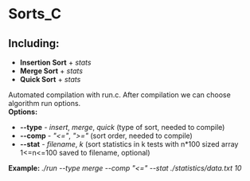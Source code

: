 # **Sorts_C**
## **Including:**
* **Insertion Sort** + _stats_
* **Merge Sort** + _stats_
* **Quick Sort** + _stats_

Automated compilation with run.c. After compilation we can choose algorithm run options.<br>
**Options:**
* **--type** - _insert_, _merge_, _quick_ (type of sort, needed to compile)
* **--comp** - _"<="_, _">="_ (sort order, needed to compile)
* **--stat** - _filename_, _k_ (sort statistics in k tests with n*100 sized array 1<=n<=100 saved to filename, optional)

**Example:** _./run --type merge --comp "<=" --stat ./statistics/data.txt 10_
